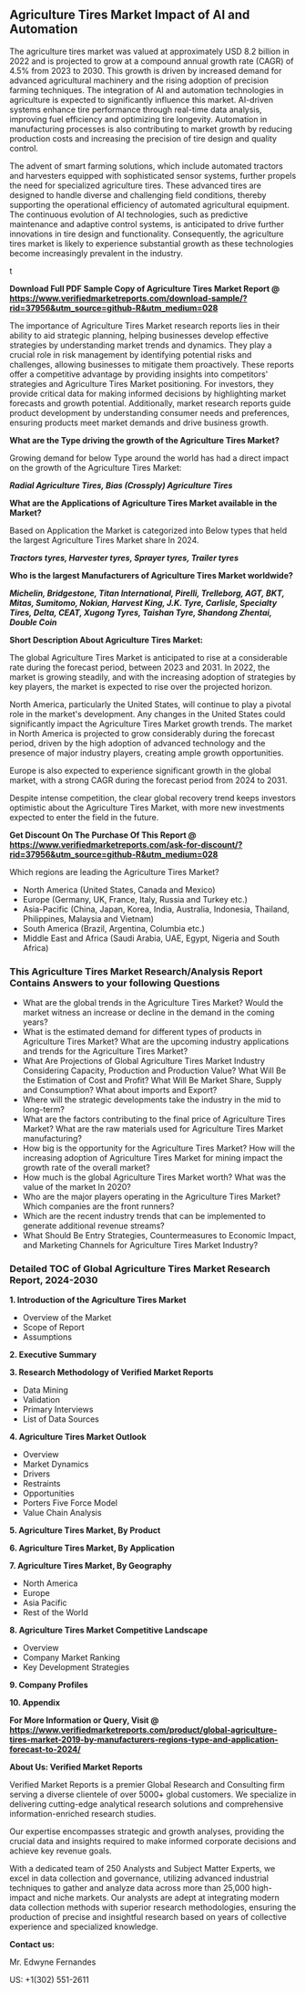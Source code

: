 <h2>Agriculture Tires Market Impact of AI and Automation</h2><p>The agriculture tires market was valued at approximately USD 8.2 billion in 2022 and is projected to grow at a compound annual growth rate (CAGR) of 4.5% from 2023 to 2030. This growth is driven by increased demand for advanced agricultural machinery and the rising adoption of precision farming techniques. The integration of AI and automation technologies in agriculture is expected to significantly influence this market. AI-driven systems enhance tire performance through real-time data analysis, improving fuel efficiency and optimizing tire longevity. Automation in manufacturing processes is also contributing to market growth by reducing production costs and increasing the precision of tire design and quality control.</p><p>The advent of smart farming solutions, which include automated tractors and harvesters equipped with sophisticated sensor systems, further propels the need for specialized agriculture tires. These advanced tires are designed to handle diverse and challenging field conditions, thereby supporting the operational efficiency of automated agricultural equipment. The continuous evolution of AI technologies, such as predictive maintenance and adaptive control systems, is anticipated to drive further innovations in tire design and functionality. Consequently, the agriculture tires market is likely to experience substantial growth as these technologies become increasingly prevalent in the industry.</p>t</p><p id="" class=""><strong>Download Full PDF Sample Copy of Agriculture Tires Market Report @ <a href="https://www.verifiedmarketreports.com/download-sample/?rid=37956&utm_source=github-R&utm_medium=028" target="_blank">https://www.verifiedmarketreports.com/download-sample/?rid=37956&utm_source=github-R&utm_medium=028</a></strong></p><p>The importance of&nbsp;Agriculture Tires Market research reports lies in their ability to aid strategic planning, helping businesses develop effective strategies by understanding market trends and dynamics. They play a crucial role in risk management by identifying potential risks and challenges, allowing businesses to mitigate them proactively. These reports offer a competitive advantage by providing insights into competitors' strategies and Agriculture Tires Market positioning. For investors, they provide critical data for making informed decisions by highlighting market forecasts and growth potential. Additionally, market research reports guide product development by understanding consumer needs and preferences, ensuring products meet market demands and drive business growth.</p><p><strong>What are the&nbsp;Type driving the growth of the Agriculture Tires Market?</strong></p><p id="" class="">Growing demand for below Type around the world has had a direct impact on the growth of the Agriculture Tires Market:</p><em><strong>Radial Agriculture Tires, Bias (Crossply) Agriculture Tires</strong></em></p><strong>What are the&nbsp;Applications&nbsp;of Agriculture Tires Market available in the Market?</strong></p><p id="" class="">Based on Application the Market is categorized into Below types that held the largest Agriculture Tires Market share In 2024.</p><em><strong>Tractors tyres, Harvester tyres, Sprayer tyres, Trailer tyres</strong></em></p><strong>Who is the largest Manufacturers of Agriculture Tires Market worldwide?</strong></p><p><em><strong>Michelin, Bridgestone, Titan International, Pirelli, Trelleborg, AGT, BKT, Mitas, Sumitomo, Nokian, Harvest King, J.K. Tyre, Carlisle, Specialty Tires, Delta, CEAT, Xugong Tyres, Taishan Tyre, Shandong Zhentai, Double Coin</strong></em></p><p id="" class=""><strong>Short Description About Agriculture Tires Market:</strong></p><p>The global Agriculture Tires Market is anticipated to rise at a considerable rate during the forecast period, between 2023 and 2031. In 2022, the market is growing steadily, and with the increasing adoption of strategies by key players, the market is expected to rise over the projected horizon.</p><p>North America, particularly the United States, will continue to play a pivotal role in the market's development. Any changes in the United States could significantly impact the Agriculture Tires Market growth trends. The market in North America is projected to grow considerably during the forecast period, driven by the high adoption of advanced technology and the presence of major industry players, creating ample growth opportunities.</p><p>Europe is also expected to experience significant growth in the global market, with a strong CAGR during the forecast period from 2024 to 2031.</p><p>Despite intense competition, the clear global recovery trend keeps investors optimistic about the Agriculture Tires Market, with more new investments expected to enter the field in the future.</p><p id="" class=""><strong>Get Discount On The Purchase Of This Report @ <a href="https://www.verifiedmarketreports.com/ask-for-discount/?rid=37956&utm_source=github-R&utm_medium=028" target="_blank">https://www.verifiedmarketreports.com/ask-for-discount/?rid=37956&utm_source=github-R&utm_medium=028</a></strong></p>Which regions are leading the Agriculture Tires Market?</p><ul><li>North America (United States, Canada and Mexico)</li><li>Europe (Germany, UK, France, Italy, Russia and Turkey etc.)</li><li>Asia-Pacific (China, Japan, Korea, India, Australia, Indonesia, Thailand, Philippines, Malaysia and Vietnam)</li><li>South America (Brazil, Argentina, Columbia etc.)</li><li>Middle East and Africa (Saudi Arabia, UAE, Egypt, Nigeria and South Africa)</li></ul><h3 id="" class="">This Agriculture Tires Market Research/Analysis Report Contains Answers to your following Questions</h3><ul><li>What are the global trends in the Agriculture Tires Market? Would the market witness an increase or decline in the demand in the coming years?</li><li>What is the estimated demand for different types of products in Agriculture Tires Market? What are the upcoming industry applications and trends for the Agriculture Tires Market?</li><li>What Are Projections of Global Agriculture Tires Market Industry Considering Capacity, Production and Production Value? What Will Be the Estimation of Cost and Profit? What Will Be Market Share, Supply and Consumption? What about imports and Export?</li><li>Where will the strategic developments take the industry in the mid to long-term?</li><li>What are the factors contributing to the final price of Agriculture Tires Market? What are the raw materials used for Agriculture Tires Market manufacturing?</li><li>How big is the opportunity for the Agriculture Tires Market? How will the increasing adoption of Agriculture Tires Market for mining impact the growth rate of the overall market?</li><li>How much is the global Agriculture Tires Market worth? What was the value of the market In 2020?</li><li>Who are the major players operating in the Agriculture Tires Market? Which companies are the front runners?</li><li>Which are the recent industry trends that can be implemented to generate additional revenue streams?</li><li>What Should Be Entry Strategies, Countermeasures to Economic Impact, and Marketing Channels for Agriculture Tires Market Industry?</li></ul><h3 id="" class="">Detailed TOC of Global Agriculture Tires Market Research Report, 2024-2030</h3><p id="" class=""><strong>1. Introduction of the Agriculture Tires Market</strong></p><ul><li>Overview of the Market</li><li>Scope of Report</li><li>Assumptions</li></ul><p id="" class=""><strong>2. Executive Summary</strong></p><p id="" class=""><strong>3. Research Methodology of Verified Market Reports</strong></p><ul><li>Data Mining</li><li>Validation</li><li>Primary Interviews</li><li>List of Data Sources</li></ul><p id="" class=""><strong>4. Agriculture Tires Market Outlook</strong></p><ul><li>Overview</li><li>Market Dynamics</li><li>Drivers</li><li>Restraints</li><li>Opportunities</li><li>Porters Five Force Model</li><li>Value Chain Analysis</li></ul><p id="" class=""><strong>5. Agriculture Tires Market, By Product</strong></p><p id="" class=""><strong>6. Agriculture Tires Market, By Application</strong></p><p id="" class=""><strong>7. Agriculture Tires Market, By Geography</strong></p><ul><li>North America</li><li>Europe</li><li>Asia Pacific</li><li>Rest of the World</li></ul><p id="" class=""><strong>8. Agriculture Tires Market Competitive Landscape</strong></p><ul><li>Overview</li><li>Company Market Ranking</li><li>Key Development Strategies</li></ul><p id="" class=""><strong>9. Company Profiles</strong></p><p id="" class=""><strong>10. Appendix</strong></p><p id="" class=""><strong>For More Information or Query, Visit @ <a href="https://www.verifiedmarketreports.com/product/global-agriculture-tires-market-2019-by-manufacturers-regions-type-and-application-forecast-to-2024/" target="_blank">https://www.verifiedmarketreports.com/product/global-agriculture-tires-market-2019-by-manufacturers-regions-type-and-application-forecast-to-2024/</a></strong></p><p id="" class=""><strong>About Us: Verified Market Reports</strong></p><p id="" class="">Verified Market Reports is a premier Global Research and Consulting firm serving a diverse clientele of over 5000+ global customers. We specialize in delivering cutting-edge analytical research solutions and comprehensive information-enriched research studies.</p><p id="" class="">Our expertise encompasses strategic and growth analyses, providing the crucial data and insights required to make informed corporate decisions and achieve key revenue goals.</p><p id="" class="">With a dedicated team of 250 Analysts and Subject Matter Experts, we excel in data collection and governance, utilizing advanced industrial techniques to gather and analyze data across more than 25,000 high-impact and niche markets. Our analysts are adept at integrating modern data collection methods with superior research methodologies, ensuring the production of precise and insightful research based on years of collective experience and specialized knowledge.</p><p id="" class=""><strong>Contact us:</strong></p><p id="" class="">Mr. Edwyne Fernandes</p><p id="" class="">US: +1(302) 551-2611</p>
